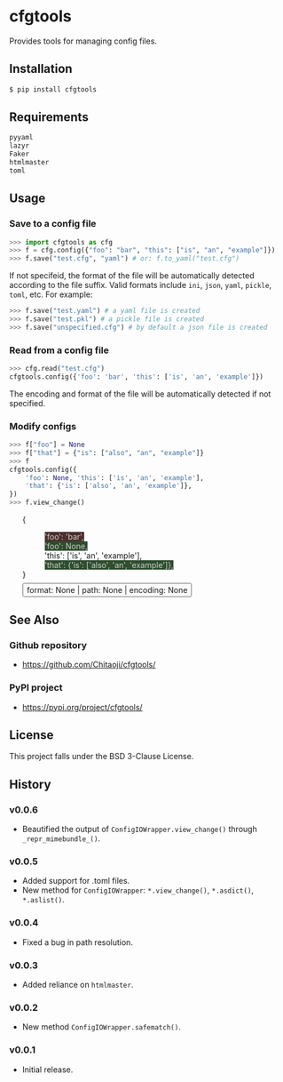 # cfgtools
Provides tools for managing config files.

## Installation
```sh
$ pip install cfgtools
```

## Requirements
```txt
pyyaml
lazyr
Faker
htmlmaster
toml
```

## Usage
### Save to a config file

```py
>>> import cfgtools as cfg
>>> f = cfg.config({"foo": "bar", "this": ["is", "an", "example"]})
>>> f.save("test.cfg", "yaml") # or: f.to_yaml("test.cfg")
```
If not specifeid, the format of the file will be automatically detected according to the file suffix. Valid formats include `ini`, `json`, `yaml`, `pickle`, `toml`, etc. For example:
```py
>>> f.save("test.yaml") # a yaml file is created
>>> f.save("test.pkl") # a pickle file is created
>>> f.save("unspecified.cfg") # by default a json file is created
```

### Read from a config file
```py
>>> cfg.read("test.cfg")
cfgtools.config({'foo': 'bar', 'this': ['is', 'an', 'example']})
```
The encoding and format of the file will be automatically detected if not specified.

### Modify configs
```py
>>> f["foo"] = None
>>> f["that"] = {"is": ["also", "an", "example"]}
>>> f
cfgtools.config({
    'foo': None, 'this': ['is', 'an', 'example'],
    'that': {'is': ['also', 'an', 'example']},
})
>>> f.view_change()
```
<style type="text/css">
.cfgtools-tree li.m {
    display: block;
    position: relative;
    padding-left: 2.5rem;
}
.cfgtools-tree li.t,
.cfgtools-tree li.i {
    display: block;
    position: relative;
    padding-left: 0;
}
.cfgtools-tree li.i>span {
    border: solid .1em #666;
    border-radius: .2em;
    display: inline-block;
    margin-top: .5em;
    padding: .2em .5em;
    position: relative;
}
.cfgtools-tree li>details>summary>span.open,
.cfgtools-tree li>details[open]>summary>span.closed {
    display: none;
}
.cfgtools-tree li>details[open]>summary>span.open {
    display: inline;
}
.cfgtools-tree li>details>summary {
    display: block;
    cursor: pointer;
}
.cfgtools-tree ul {
    display: table;
    padding-left: 0;
    margin-left: 0;
}
</style>
<ul class="cfgtools-tree">
<li class="t"><details open><summary>{<span class="closed"> ... },</span></summary>
<ul class="t">
<li class="m"><span style="text-decoration:none;color:#cccccc;background-color:#4d2f2f">'foo': 'bar',</span></li>
<li class="m"><span style="text-decoration:none;color:#cccccc;background-color:#2f4d2f">'foo': None,</span></li>
<li class="m"><span>'this': ['is', 'an', 'example'],</span></li>
<li class="m"><span style="text-decoration:none;color:#cccccc;background-color:#2f4d2f">'that': {'is': ['also', 'an', 'example']},</span></li>
<li class="t">}</li>
</ul>
</details></li>
<li class="i"><span>format: None | path: None | encoding: None</span></li>
</ul>

## See Also
### Github repository
* https://github.com/Chitaoji/cfgtools/

### PyPI project
* https://pypi.org/project/cfgtools/

## License
This project falls under the BSD 3-Clause License.

## History
### v0.0.6
* Beautified the output of `ConfigIOWrapper.view_change()` through `_repr_mimebundle_()`.

### v0.0.5
* Added support for .toml files.
* New method for `ConfigIOWrapper`: `*.view_change()`, `*.asdict()`, `*.aslist()`.

### v0.0.4
* Fixed a bug in path resolution.

### v0.0.3
* Added reliance on `htmlmaster`.

### v0.0.2
* New method `ConfigIOWrapper.safematch()`.

### v0.0.1
* Initial release.